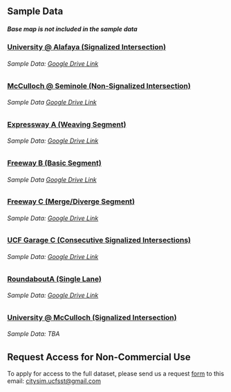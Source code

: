 
## Sample Data
##### Base map is not included in the sample data
### [University @ Alafaya (Signalized Intersection)](https://github.com/ozheng1993/UCF-SST-CitySim-Dataset/tree/main/asset/University%40Alafaya)

###### Sample Data:  [Google Drive Link](https://drive.google.com/drive/folders/1fHzmDxPHHofIBzQpx75Aol9pYCMX9gx7?usp=sharing) 

### [ McCulloch @ Seminole (Non-Signalized Intersection)](https://github.com/ozheng1993/UCF-SST-CitySim-Dataset/tree/main/asset/McCulloch%40Seminole%20)

###### Sample Data [Google Drive Link](https://drive.google.com/drive/folders/1DOPb_EqEwqPwFKlqL9XWoVZrJOqjsntE?usp=sharing) 



### [ Expressway A (Weaving Segment)](https://github.com/ozheng1993/UCF-SST-CitySim-Dataset/tree/main/asset/ExpresswayA)

###### Sample Data: [Google Drive Link](https://drive.google.com/drive/folders/1t0RNw0I3k06rPchSvgkQvzKU_2P-mbhV?usp=sharing) 



### [Freeway B (Basic Segment)](https://github.com/ozheng1993/UCF-SST-CitySim-Dataset/tree/main/asset/FreewayB)


###### Sample Data [Google Drive Link](https://drive.google.com/drive/folders/1wVRBDhHkSRNDrqEEEwQft3qKWCbaBDxh?usp=sharing) 

### [Freeway C (Merge/Diverge Segment)](https://github.com/ozheng1993/UCF-SST-CitySim-Dataset/tree/main/asset/FreewayC)

###### Sample Data: [Google Drive Link](https://drive.google.com/drive/folders/1BbOfB86a1Lzef8rTHWzd6a_jvruJIH2L?usp=sharing) 


### [UCF Garage C (Consecutive Signalized Intersections)](https://github.com/ozheng1993/UCF-SST-CitySim-Dataset/tree/main/asset/GarageC)



###### Sample Data: [Google Drive Link](https://drive.google.com/drive/folders/1m4eIq4dcbx5olBazagOXqvM6KBgXeCaT?usp=share_link)

### [RoundaboutA (Single Lane)](https://drive.google.com/drive/folders/1XW10wnNg0_gfsRHCZcVWECkDE6OgDEpV?usp=share_link)

###### Sample Data: [Google Drive Link](https://drive.google.com/drive/folders/1XW10wnNg0_gfsRHCZcVWECkDE6OgDEpV?usp=share_link)


### [University @ McCulloch (Signalized Intersection)](https://github.com/ozheng1993/UCF-SST-CitySim-Dataset/tree/main/asset/University%40McCulloch)

###### Sample Data: TBA


## Request Access for Non-Commercial Use

To apply for access to the full dataset, please send us a request [form](https://github.com/ozheng1993/UCF-SST-CitySim-Dataset/blob/main/asset/MainPage/Data_Request_Form.pdf) to this email: citysim.ucfsst@gmail.com 


